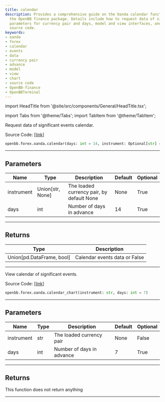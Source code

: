 ```yaml
---
title: calendar
description: Provides a comprehensive guide on the Oanda calendar functionality in
  the OpenBB finance package. Details include how to request data of significant events,
  parameters for currency pair and days, model and view interfaces, and corresponding
  source code.
keywords:
- oanda
- forex
- calendar
- events
- data
- currency pair
- advance
- model
- view
- chart
- source code
- OpenBB-finance
- OpenBBTerminal
---
```


import HeadTitle from '@site/src/components/General/HeadTitle.tsx';

<HeadTitle title="calendar - Oanda - Forex - Reference | OpenBB SDK Docs" />

import Tabs from '@theme/Tabs';
import TabItem from '@theme/TabItem';

<Tabs>
<TabItem value="model" label="Model" default>

Request data of significant events calendar.

Source Code: [[link](https://github.com/OpenBB-finance/OpenBBTerminal/tree/main/openbb_terminal/forex/oanda/oanda_model.py#L645)]

```python
openbb.forex.oanda.calendar(days: int = 14, instrument: Optional[str] = None)
```

---

## Parameters

| Name | Type | Description | Default | Optional |
| ---- | ---- | ----------- | ------- | -------- |
| instrument | Union[str, None] | The loaded currency pair, by default None | None | True |
| days | int | Number of days in advance | 14 | True |


---

## Returns

| Type | Description |
| ---- | ----------- |
| Union[pd.DataFrame, bool] | Calendar events data or False |
---

</TabItem>
<TabItem value="view" label="Chart">

View calendar of significant events.

Source Code: [[link](https://github.com/OpenBB-finance/OpenBBTerminal/tree/main/openbb_terminal/forex/oanda/oanda_view.py#L383)]

```python
openbb.forex.oanda.calendar_chart(instrument: str, days: int = 7)
```

---

## Parameters

| Name | Type | Description | Default | Optional |
| ---- | ---- | ----------- | ------- | -------- |
| instrument | str | The loaded currency pair | None | False |
| days | int | Number of days in advance | 7 | True |


---

## Returns

This function does not return anything

---

</TabItem>
</Tabs>

